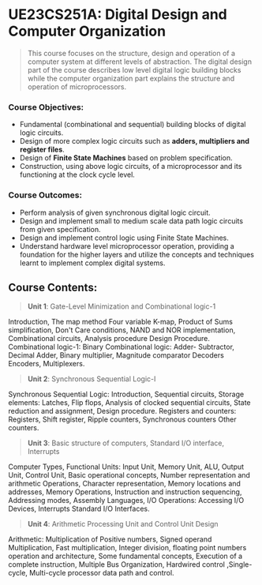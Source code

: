 # UE23CS251A: Digital Design and Computer Organization

> This course focuses on the structure, design and operation of a computer system at different levels of abstraction. The digital design part of the course describes low level digital logic building blocks while the computer organization part explains the structure and operation of microprocessors.

### Course Objectives:
- Fundamental (combinational and sequential) building blocks of digital logic circuits.
- Design of more complex logic circuits such as **adders, multipliers and register files**.
- Design of **Finite State Machines** based on problem specification.
- Construction, using above logic circuits, of a microprocessor and its functioning at the clock cycle level.
### Course Outcomes:
- Perform analysis of given synchronous digital logic circuit.
- Design and implement small to medium scale data path logic circuits from given specification.
- Design and implement control logic using Finite State Machines.
- Understand hardware level microprocessor operation, providing a foundation for the higher layers and utilize the concepts and techniques learnt to implement complex digital systems.

## Course Contents:

 >**Unit 1**: Gate-Level Minimization and Combinational logic-1 
   
   Introduction, The map method Four variable K-map, Product of Sums simplification, Don't Care conditions, NAND and NOR implementation, Combinational circuits, Analysis procedure Design Procedure. Combinational logic-1: Binary Combinational logic: Adder- Subtractor, Decimal Adder, Binary multiplier, Magnitude comparator Decoders Encoders, Multiplexers.

>**Unit 2**: Synchronous Sequential Logic-I

Synchronous Sequential Logic: Introduction, Sequential circuits, Storage elements: Latches, Flip flops, Analysis of clocked sequential circuits, State reduction and assignment, Design procedure. Registers and counters: Registers, Shift register, Ripple counters, Synchronous counters Other counters.

> **Unit 3**: Basic structure of computers, Standard I/O interface, Interrupts

Computer Types, Functional Units: Input Unit, Memory Unit, ALU, Output Unit, Control Unit, Basic operational concepts, Number representation and arithmetic Operations, Character representation, Memory locations and addresses, Memory Operations, Instruction and instruction sequencing, Addressing modes, Assembly Languages, I/O Operations: Accessing I/O Devices, Interrupts Standard I/O Interfaces.

>**Unit 4**: Arithmetic Processing Unit and Control Unit Design

Arithmetic: Multiplication of Positive numbers, Signed operand Multiplication, Fast multiplication, Integer division, floating point numbers operation and architecture, Some fundamental concepts, Execution of a complete instruction, Multiple Bus Organization, Hardwired control ,Single-cycle, Multi-cycle processor data path and control.